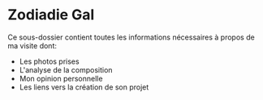 # Zodiadie Gal
Ce sous-dossier contient toutes les informations nécessaires à propos de ma visite dont: 
<br/>
- Les photos prises
- L'analyse de la composition
- Mon opinion personnelle
- Les liens vers la création de son projet
